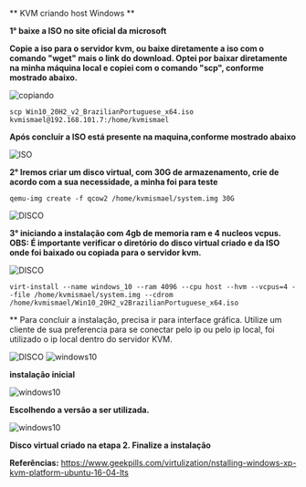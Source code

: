 ** KVM criando host Windows **


**1° baixe a ISO no site oficial da microsoft**

**Copie a iso para o servidor kvm, ou baixe diretamente a iso com o comando "wget" mais o link do download. Optei por baixar diretamente na minha máquina local e copiei com o comando "scp", conforme mostrado abaixo.**


<img src="https://user-images.githubusercontent.com/51387190/117079250-c8cf2500-ad11-11eb-97df-50b47c8c0f06.png" alt="copiando" title="vms"/>

```
scp Win10_20H2_v2_BrazilianPortuguese_x64.iso kvmismael@192.168.101.7:/home/kvmismael
```

**Após concluir a ISO está presente na maquina,conforme mostrado abaixo**

<img src="https://user-images.githubusercontent.com/51387190/117080264-db4a5e00-ad13-11eb-8779-83673141b652.png" alt="ISO" title="vms"/>

**2° Iremos criar um disco virtual, com 30G de armazenamento, crie de acordo com a sua necessidade, a minha foi para teste**

```
qemu-img create -f qcow2 /home/kvmismael/system.img 30G
```
<img src="https://user-images.githubusercontent.com/51387190/117080264-db4a5e00-ad13-11eb-8779-83673141b652.png" alt="DISCO" title="vms"/>

**3° iniciando a instalação com 4gb de memoria ram e 4 nucleos vcpus. OBS: É importante verificar o diretório do disco virtual criado e da ISO onde foi baixado ou copiada para o servidor kvm.**

<img src="https://user-images.githubusercontent.com/51387190/117080738-d1752a80-ad14-11eb-8909-5dc5d757cedc.png" alt="DISCO" title="vms"/>

```
virt-install --name windows_10 --ram 4096 --cpu host --hvm --vcpus=4 --file /home/kvmismael/system.img --cdrom /home/kvmismael/Win10_20H2_v2BrazilianPortuguese_x64.iso
```

** Para concluir a instalação, precisa ir para interface gráfica. Utilize um cliente de sua preferencia para se conectar pelo ip ou pelo ip local, foi utilizado o ip local dentro do servidor KVM. 


<img src="https://user-images.githubusercontent.com/51387190/117081040-74c63f80-ad15-11eb-972b-d93e58d6edb3.png" alt="DISCO" title="vms"/>



<img src="https://user-images.githubusercontent.com/51387190/117081068-860f4c00-ad15-11eb-84fb-aac23abbec95.png" alt="windows10" title="vms"/>

**instalação inicial**


<img src="https://user-images.githubusercontent.com/51387190/117081580-89570780-ad16-11eb-99d5-a0a481e15e8c.png" alt="windows10" title="vms"/>

**Escolhendo a versão a ser utilizada.**

<img src="https://user-images.githubusercontent.com/51387190/117081696-c7ecc200-ad16-11eb-85b9-3b261b054115.png" alt="windows10" title="vms"/>

**Disco virtual criado na etapa 2. Finalize a instalação**

**Referências:** 
https://www.geekpills.com/virtulization/nstalling-windows-xp-kvm-platform-ubuntu-16-04-lts

